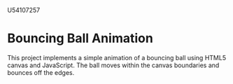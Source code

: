 U54107257
# Bouncing Ball Animation
This project implements a simple animation of a bouncing ball using HTML5 canvas and JavaScript. The ball moves within the canvas boundaries and bounces off the edges.
